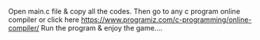 Open main.c file & copy all the codes.
Then go to any c program online compiler or click here https://www.programiz.com/c-programming/online-compiler/
Run the program & enjoy the game....
